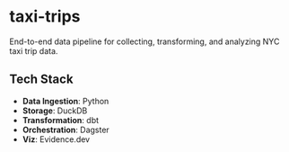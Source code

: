# taxi-trips
End-to-end data pipeline for collecting, transforming, and analyzing NYC taxi trip data.

## Tech Stack
- **Data Ingestion**: Python
- **Storage**: DuckDB
- **Transformation**: dbt
- **Orchestration**: Dagster
- **Viz**: Evidence.dev
